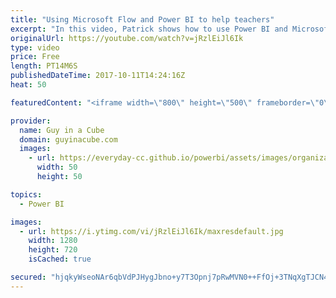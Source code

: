 ```yaml
---
title: "Using Microsoft Flow and Power BI to help teachers"
excerpt: "In this video, Patrick shows how to use Power BI and Microsoft Flow to track attendance in the classroom. This is an idea to help spark your imagination for what is possible with Microsoft technologies.   Patrick talks about using expressions in Microsoft Flow. For more information on using expressions,"
originalUrl: https://youtube.com/watch?v=jRzlEiJl6Ik
type: video
price: Free
length: PT14M6S
publishedDateTime: 2017-10-11T14:24:16Z
heat: 50

featuredContent: "<iframe width=\"800\" height=\"500\" frameborder=\"0\" src=\"https://www.youtube.com/embed/jRzlEiJl6Ik\" allow=\"accelerometer; autoplay; encrypted-media; gyroscope; picture-in-picture\" allowfullscreen></iframe>"

provider:
  name: Guy in a Cube
  domain: guyinacube.com
  images:
    - url: https://everyday-cc.github.io/powerbi/assets/images/organizations/guyinacube.com-50x50.jpg
      width: 50
      height: 50

topics:
  - Power BI

images:
  - url: https://i.ytimg.com/vi/jRzlEiJl6Ik/maxresdefault.jpg
    width: 1280
    height: 720
    isCached: true

secured: "hjqkyWseoNAr6qbVdPJHygJbno+y7T3Opnj7pRwMVN0++FfOj+3TNqXgTJCN4F+R450dpy0vJEsoW9VLF+skm35vOXESSxcS1efZH7KVubJVDjU5IbhXNIEwI667iqkVqKvqwOh9eoTdeZSt/XEG9PFB1z11ct2BtMuyBkzYVGOLNQhgOudkHaPBysLWbEur3Zh+bK0qzphx5uOr9+3W46DYG6i56J5ucrQULN+sKPSPdrh3oSU75NZQTuMjSapYm0IfFkgJOKAQLoi9SA8QMLfLVzXfNkrxaL6+FxfU8eVwZLxpF036Naf0pjV1mDSyIiZsWPs6qh+CiFCWxrbQjISLQ4aiu9TVJm0iw0pjzy6pGBPDbpp3wR9P0HwFIRgWOWanw2JuGZwQFRrjYIOKiAd0CXyfIicRNn2F8o4nrx4=;GT+ZtGh9bEU59F0beZoZlA=="
---
```


